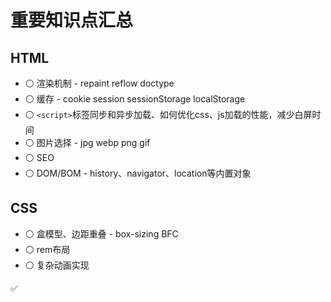 # 重要知识点汇总

## HTML
- ⚪️ 渲染机制 - repaint reflow doctype
- ⚪️ 缓存 - cookie session sessionStorage localStorage
- ⚪️ `<script>`标签同步和异步加载、如何优化css、js加载的性能，减少白屏时间
- ⚪️ 图片选择 - jpg webp png gif
- ⚪️ SEO
- ⚪️ DOM/BOM - history、navigator、location等内置对象

## CSS
- ⚪️ 盒模型、边距重叠 - box-sizing BFC
- ⚪️ rem布局
- ⚪️ 复杂动画实现

✅